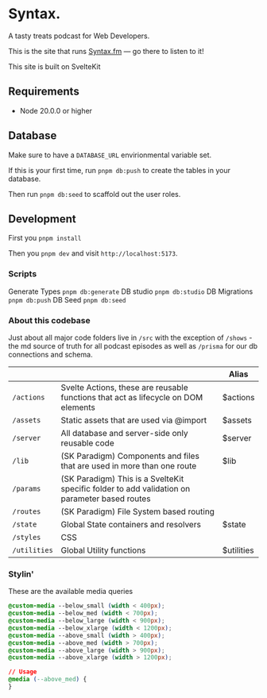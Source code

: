 # Syntax.

A tasty treats podcast for Web Developers.

This is the site that runs [Syntax.fm](https://syntax.fm) — go there to listen to it!

This site is built on SvelteKit

## Requirements

- Node 20.0.0 or higher

## Database

Make sure to have a `DATABASE_URL` envirionmental variable set.

If this is your first time, run `pnpm db:push` to create the tables in your database.

Then run `pnpm db:seed` to scaffold out the user roles.

## Development

First you `pnpm install`

Then you `pnpm dev` and visit `http://localhost:5173`.

### Scripts

Generate Types `pnpm db:generate`
DB studio `pnpm db:studio`
DB Migrations `pnpm db:push`
DB Seed `pnpm db:seed`

### About this codebase

Just about all major code folders live in `/src` with the exception of `/shows` - the md source of truth for all podcast episodes as well as `/prisma` for our db connections and schema.

|              |                                                                                               | Alias      |
| ------------ | --------------------------------------------------------------------------------------------- | ---------- |
| `/actions`   | Svelte Actions, these are reusable functions that act as lifecycle on DOM elements            | $actions   |
| `/assets`    | Static assets that are used via @import                                                       | $assets    |
| `/server`    | All database and server-side only reusable code                                               | $server    |
| `/lib`       | (SK Paradigm) Components and files that are used in more than one route                       | $lib       |
| `/params`    | (SK Paradigm) This is a SvelteKit specific folder to add validation on parameter based routes |            |
| `/routes`    | (SK Paradigm) File System based routing                                                       |            |
| `/state`     | Global State containers and resolvers                                                         | $state     |
| `/styles`    | CSS                                                                                           |
| `/utilities` | Global Utility functions                                                                      | $utilities |

### Stylin'

These are the available media queries

```css
@custom-media --below_small (width < 400px);
@custom-media --below_med (width < 700px);
@custom-media --below_large (width < 900px);
@custom-media --below_xlarge (width < 1200px);
@custom-media --above_small (width > 400px);
@custom-media --above_med (width > 700px);
@custom-media --above_large (width > 900px);
@custom-media --above_xlarge (width > 1200px);

// Usage
@media (--above_med) {
}
```
